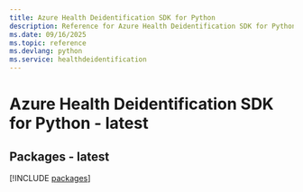 ```yaml
---
title: Azure Health Deidentification SDK for Python
description: Reference for Azure Health Deidentification SDK for Python
ms.date: 09/16/2025
ms.topic: reference
ms.devlang: python
ms.service: healthdeidentification
---
```

# Azure Health Deidentification SDK for Python - latest
## Packages - latest
[!INCLUDE [packages](health-deidentification-index.md)]